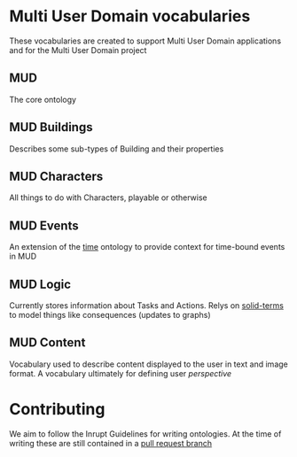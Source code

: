 # Multi User Domain vocabularies

These vocabularies are created to support Multi User Domain applications and for the Multi User Domain project

## MUD

The core ontology

## MUD Buildings

Describes some sub-types of Building and their properties

## MUD Characters

All things to do with Characters, playable or otherwise

## MUD Events

An extension of the [time](https://www.w3.org/TR/owl-time/) ontology to provide context for time-bound events in MUD

## MUD Logic

Currently stores information about Tasks and Actions. Relys on [solid-terms](https://github.com/solid/vocab) to model things like consequences (updates to graphs)

## MUD Content

Vocabulary used to describe content displayed to the user in text and image format. A vocabulary ultimately for defining user _perspective_

# Contributing

We aim to follow the Inrupt Guidelines for writing ontologies. At the time of writing these are still contained in a [pull request branch](https://github.com/pmcb55/public-documentation/blob/feat/add-rdf-vocab-guidelines/coding-conventions/rdf-vocabulary-guidelines.md)
